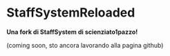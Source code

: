 # StaffSystemReloaded
**Una fork di StaffSystem di scienziato1pazzo!**

(coming soon, sto ancora lavorando alla pagina github)
